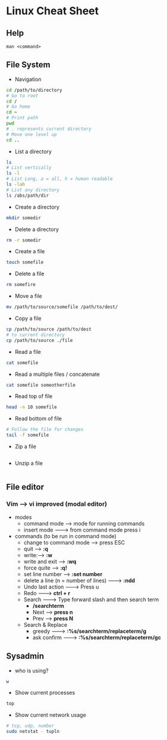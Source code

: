 # Linux Cheat Sheet
## Help
```
man <command>
```
## File System
* Navigation
```bash
cd /path/to/directory
# Go to root
cd /
# Go home
cd ~
# Print path
pwd
# . represents current directory
# Move one level up
cd ..
```
* List a directory
```bash
ls
# List vertically
ls -l
# List Long, a = all, h = human readable
ls -lah
# List any directory
ls /abs/path/dir
```
* Create a directory
```bash
mkdir somedir
```
* Delete a directory
```bash
rm -r somedir
```
* Create a file
```bash
touch somefile
```
* Delete a file
```bash
rm somefire
```
* Move a file
```bash
mv /path/to/source/somefile /path/to/dest/
```
* Copy a file
```bash
cp /path/to/source /path/to/dest
# to current directory
cp /path/to/source ./file
```
* Read a file
```bash
cat somefile
```
* Read a multiple files / concatenate
```bash
cat somefile someotherfile
```
* Read top of file
```bash
head -n 10 somefile
```
* Read bottom of file
```bash
# Follow the file for changes
tail -f somefile
```
* Zip a file
```bash
```
* Unzip a file
```bash
```
## File editor
### Vim --> vi improved (modal editor)
+ modes
	+ command mode --> mode for running commands
	+ insert mode ---> from command mode press i
+ commands (to be run in command mode)
	+ change to command mode --> press ESC
	+ quit --> <b>:q</b>
	+ write:--> <b>:w</b>
	+ write and exit --> <b>:wq</b>
	+ force quite --> <b>:q!</b> 
	+ set line number --> <b>:set number</b> 
	+ delete a line (n = number of lines) ---> <b>:ndd</b> 
	+ Undo last action ---> Press u
	+ Redo ---> <b>ctrl + r</b>
	+ Search ---> Type forward slash and then search term
		+ <b>/searchterm</b>
		+ Next --> <b>press n</b>
		+ Prev --> <b>press N</b>
	+ Search & Replace
		+ greedy ---> <b>:%s/searchterm/replaceterm/g</b>
		+ ask confirm ---> <b>:%s/searchterm/replaceterm/gc</b>
	
## Sysadmin
* who is using?
```bash
w
```
* Show current processes
```bash
top
```
* Show current network usage
```bash
# tcp, udp, number
sudo netstat - tupln
```
